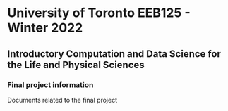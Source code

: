 # University of Toronto EEB125 - Winter 2022

## Introductory Computation and Data Science for the Life and Physical Sciences 

### Final project information

Documents related to the final project

